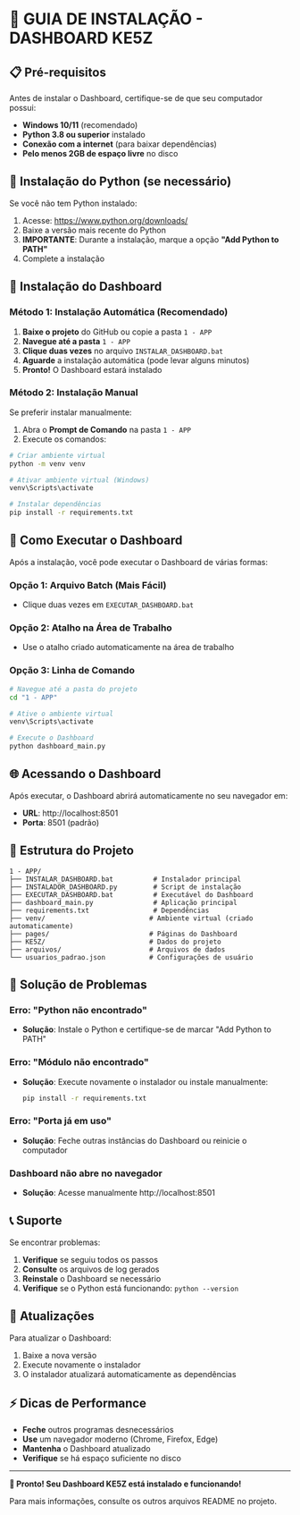 # 🚀 GUIA DE INSTALAÇÃO - DASHBOARD KE5Z

## 📋 Pré-requisitos

Antes de instalar o Dashboard, certifique-se de que seu computador possui:

- **Windows 10/11** (recomendado)
- **Python 3.8 ou superior** instalado
- **Conexão com a internet** (para baixar dependências)
- **Pelo menos 2GB de espaço livre** no disco

## 🔧 Instalação do Python (se necessário)

Se você não tem Python instalado:

1. Acesse: https://www.python.org/downloads/
2. Baixe a versão mais recente do Python
3. **IMPORTANTE**: Durante a instalação, marque a opção **"Add Python to PATH"**
4. Complete a instalação

## 🎯 Instalação do Dashboard

### Método 1: Instalação Automática (Recomendado)

1. **Baixe o projeto** do GitHub ou copie a pasta `1 - APP`
2. **Navegue até a pasta** `1 - APP`
3. **Clique duas vezes** no arquivo `INSTALAR_DASHBOARD.bat`
4. **Aguarde** a instalação automática (pode levar alguns minutos)
5. **Pronto!** O Dashboard estará instalado

### Método 2: Instalação Manual

Se preferir instalar manualmente:

1. Abra o **Prompt de Comando** na pasta `1 - APP`
2. Execute os comandos:

```bash
# Criar ambiente virtual
python -m venv venv

# Ativar ambiente virtual (Windows)
venv\Scripts\activate

# Instalar dependências
pip install -r requirements.txt
```

## 🚀 Como Executar o Dashboard

Após a instalação, você pode executar o Dashboard de várias formas:

### Opção 1: Arquivo Batch (Mais Fácil)
- Clique duas vezes em `EXECUTAR_DASHBOARD.bat`

### Opção 2: Atalho na Área de Trabalho
- Use o atalho criado automaticamente na área de trabalho

### Opção 3: Linha de Comando
```bash
# Navegue até a pasta do projeto
cd "1 - APP"

# Ative o ambiente virtual
venv\Scripts\activate

# Execute o Dashboard
python dashboard_main.py
```

## 🌐 Acessando o Dashboard

Após executar, o Dashboard abrirá automaticamente no seu navegador em:
- **URL**: http://localhost:8501
- **Porta**: 8501 (padrão)

## 📁 Estrutura do Projeto

```
1 - APP/
├── INSTALAR_DASHBOARD.bat          # Instalador principal
├── INSTALADOR_DASHBOARD.py         # Script de instalação
├── EXECUTAR_DASHBOARD.bat          # Executável do Dashboard
├── dashboard_main.py               # Aplicação principal
├── requirements.txt                # Dependências
├── venv/                          # Ambiente virtual (criado automaticamente)
├── pages/                         # Páginas do Dashboard
├── KE5Z/                          # Dados do projeto
├── arquivos/                      # Arquivos de dados
└── usuarios_padrao.json           # Configurações de usuário
```

## 🔧 Solução de Problemas

### Erro: "Python não encontrado"
- **Solução**: Instale o Python e certifique-se de marcar "Add Python to PATH"

### Erro: "Módulo não encontrado"
- **Solução**: Execute novamente o instalador ou instale manualmente:
  ```bash
  pip install -r requirements.txt
  ```

### Erro: "Porta já em uso"
- **Solução**: Feche outras instâncias do Dashboard ou reinicie o computador

### Dashboard não abre no navegador
- **Solução**: Acesse manualmente http://localhost:8501

## 📞 Suporte

Se encontrar problemas:

1. **Verifique** se seguiu todos os passos
2. **Consulte** os arquivos de log gerados
3. **Reinstale** o Dashboard se necessário
4. **Verifique** se o Python está funcionando: `python --version`

## 🔄 Atualizações

Para atualizar o Dashboard:

1. Baixe a nova versão
2. Execute novamente o instalador
3. O instalador atualizará automaticamente as dependências

## ⚡ Dicas de Performance

- **Feche** outros programas desnecessários
- **Use** um navegador moderno (Chrome, Firefox, Edge)
- **Mantenha** o Dashboard atualizado
- **Verifique** se há espaço suficiente no disco

---

**🎉 Pronto! Seu Dashboard KE5Z está instalado e funcionando!**

Para mais informações, consulte os outros arquivos README no projeto.
